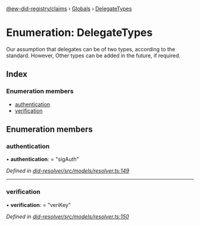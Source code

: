 [@ew-did-registry/claims](../README.md) › [Globals](../globals.md) › [DelegateTypes](delegatetypes.md)

# Enumeration: DelegateTypes

Our assumption that delegates can be of two types, according to the standard. However,
Other types can be added in the future, if required.

## Index

### Enumeration members

* [authentication](delegatetypes.md#authentication)
* [verification](delegatetypes.md#verification)

## Enumeration members

###  authentication

• **authentication**: = "sigAuth"

*Defined in [did-resolver/src/models/resolver.ts:149](https://github.com/energywebfoundation/ew-did-registry/blob/b1d68b0/packages/did-resolver/src/models/resolver.ts#L149)*

___

###  verification

• **verification**: = "veriKey"

*Defined in [did-resolver/src/models/resolver.ts:150](https://github.com/energywebfoundation/ew-did-registry/blob/b1d68b0/packages/did-resolver/src/models/resolver.ts#L150)*
